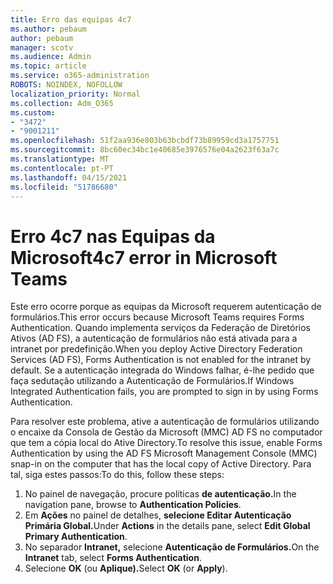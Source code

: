 ```yaml
---
title: Erro das equipas 4c7
ms.author: pebaum
author: pebaum
manager: scotv
ms.audience: Admin
ms.topic: article
ms.service: o365-administration
ROBOTS: NOINDEX, NOFOLLOW
localization_priority: Normal
ms.collection: Adm_O365
ms.custom:
- "3472"
- "9001211"
ms.openlocfilehash: 51f2aa936e803b63bcbdf73b89959cd3a1757751
ms.sourcegitcommit: 8bc60ec34bc1e40685e3976576e04a2623f63a7c
ms.translationtype: MT
ms.contentlocale: pt-PT
ms.lasthandoff: 04/15/2021
ms.locfileid: "51786680"
---
```

# <a name="4c7-error-in-microsoft-teams"></a><span data-ttu-id="69a32-102">Erro 4c7 nas Equipas da Microsoft</span><span class="sxs-lookup"><span data-stu-id="69a32-102">4c7 error in Microsoft Teams</span></span>

<span data-ttu-id="69a32-103">Este erro ocorre porque as equipas da Microsoft requerem autenticação de formulários.</span><span class="sxs-lookup"><span data-stu-id="69a32-103">This error occurs because Microsoft Teams requires Forms Authentication.</span></span> <span data-ttu-id="69a32-104">Quando implementa serviços da Federação de Diretórios Ativos (AD FS), a autenticação de formulários não está ativada para a intranet por predefinição.</span><span class="sxs-lookup"><span data-stu-id="69a32-104">When you deploy Active Directory Federation Services (AD FS), Forms Authentication is not enabled for the intranet by default.</span></span> <span data-ttu-id="69a32-105">Se a autenticação integrada do Windows falhar, é-lhe pedido que faça sedutação utilizando a Autenticação de Formulários.</span><span class="sxs-lookup"><span data-stu-id="69a32-105">If Windows Integrated Authentication fails, you are prompted to sign in by using Forms Authentication.</span></span>

<span data-ttu-id="69a32-106">Para resolver este problema, ative a autenticação de formulários utilizando o encaixe da Consola de Gestão da Microsoft (MMC) AD FS no computador que tem a cópia local do Ative Directory.</span><span class="sxs-lookup"><span data-stu-id="69a32-106">To resolve this issue, enable Forms Authentication by using the AD FS Microsoft Management Console (MMC) snap-in on the computer that has the local copy of Active Directory.</span></span> <span data-ttu-id="69a32-107">Para tal, siga estes passos:</span><span class="sxs-lookup"><span data-stu-id="69a32-107">To do this, follow these steps:</span></span> 

1. <span data-ttu-id="69a32-108">No painel de navegação, procure políticas **de autenticação.**</span><span class="sxs-lookup"><span data-stu-id="69a32-108">In the navigation pane, browse to **Authentication Policies**.</span></span>
2. <span data-ttu-id="69a32-109">Em **Ações** no painel de detalhes, **selecione Editar Autenticação Primária Global.**</span><span class="sxs-lookup"><span data-stu-id="69a32-109">Under **Actions** in the details pane, select **Edit Global Primary Authentication**.</span></span>
3. <span data-ttu-id="69a32-110">No separador **Intranet,** selecione **Autenticação de Formulários.**</span><span class="sxs-lookup"><span data-stu-id="69a32-110">On the **Intranet** tab, select **Forms Authentication**.</span></span>
4. <span data-ttu-id="69a32-111">Selecione **OK** (ou **Aplique).**</span><span class="sxs-lookup"><span data-stu-id="69a32-111">Select **OK** (or **Apply**).</span></span>